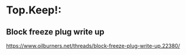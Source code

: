 # Top.Keep!:
## Block freeze plug write up
https://www.oilburners.net/threads/block-freeze-plug-write-up.22380/
